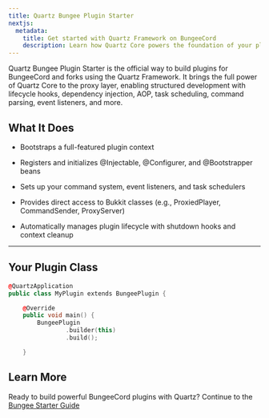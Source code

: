 ```yaml
---
title: Quartz Bungee Plugin Starter
nextjs:
  metadata:
    title: Get started with Quartz Framework on BungeeCord
    description: Learn how Quartz Core powers the foundation of your plugin's architecture.
---
```


Quartz Bungee Plugin Starter is the official way to build plugins for BungeeCord and forks using the Quartz Framework. It brings the full power of Quartz Core to the proxy layer, enabling structured development with lifecycle hooks, dependency injection, AOP, task scheduling, command parsing, event listeners, and more.

## What It Does

- Bootstraps a full-featured plugin context

- Registers and initializes @Injectable, @Configurer, and @Bootstrapper beans

- Sets up your command system, event listeners, and task schedulers

- Provides direct access to Bukkit classes (e.g., ProxiedPlayer, CommandSender, ProxyServer)

- Automatically manages plugin lifecycle with shutdown hooks and context cleanup

---

## Your Plugin Class

```cpp
@QuartzApplication
public class MyPlugin extends BungeePlugin {

    @Override
    public void main() {
        BungeePlugin
                .builder(this)
                .build();

    }
```
## Learn More

Ready to build powerful BungeeCord plugins with Quartz? Continue to the [Bungee Starter Guide](/docs/bungee-plugin-starter/quickstart)